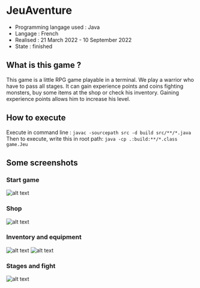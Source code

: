 # JeuAventure
- Programming langage used : Java
- Langage : French
- Realised : 21 March 2022 - 10 September 2022
- State : finished

## What is this game ?

This game is a little RPG game playable in a terminal. We play a warrior who have to pass all stages. It can gain experience points and coins fighting monsters, buy some items at the shop or check his inventory. Gaining experience points allows him to increase his level.

## How to execute
Execute in command line : ```javac -sourcepath src -d build src/**/*.java```  
Then to execute, write this in root path: ```java -cp .:build:**/*.class game.Jeu```

## Some screenshots

### Start game
![alt text](https://github.com/nvalenne-iut90/JeuAventure/blob/main/screenshots/screenshot_begin.png?raw=true)
### Shop
![alt text](https://github.com/nvalenne-iut90/JeuAventure/blob/main/screenshots/screenshot_shop.png?raw=true)
### Inventory and equipment
![alt text](https://github.com/nvalenne-iut90/JeuAventure/blob/main/screenshots/screenshot_inventory.png?raw=true)
![alt text](https://github.com/nvalenne-iut90/JeuAventure/blob/main/screenshots/screenshot_equipment.png?raw=true)
### Stages and fight
![alt text](https://github.com/nvalenne-iut90/JeuAventure/blob/main/screenshots/screenshot_stage.png?raw=true)
